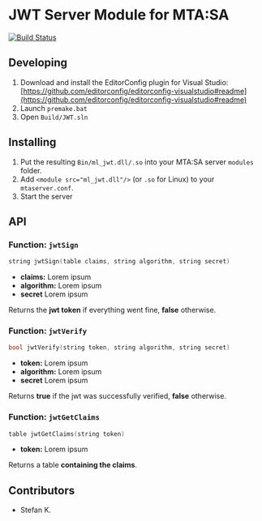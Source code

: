 # JWT Server Module for MTA:SA
[![Build Status](https://dev.azure.com/eXo-OpenSource/ml_jwt/_apis/build/status/eXo-OpenSource.ml_jwt?branchName=master)](https://dev.azure.com/eXo-OpenSource/ml_jwt/_build/latest?definitionId=1&branchName=master)
## Developing
1. Download and install the EditorConfig plugin for Visual Studio: [https://github.com/editorconfig/editorconfig-visualstudio#readme](https://github.com/editorconfig/editorconfig-visualstudio#readme)
2. Launch `premake.bat`
3. Open `Build/JWT.sln`

## Installing
1. Put the resulting `Bin/ml_jwt.dll/.so` into your MTA:SA server `modules` folder.
2. Add `<module src="ml_jwt.dll"/>` (or `.so` for Linux) to your `mtaserver.conf`.
3. Start the server

## API
### Function: `jwtSign`
```cpp
string jwtSign(table claims, string algorithm, string secret)
```
* __claims:__ Lorem ipsum
* __algorithm:__ Lorem ipsum
* __secret__ Lorem ipsum

Returns the __jwt token__ if everything went fine, __false__ otherwise.

### Function: `jwtVerify`
```cpp
bool jwtVerify(string token, string algorithm, string secret)
```
* __token:__ Lorem ipsum
* __algorithm:__ Lorem ipsum
* __secret__ Lorem ipsum

Returns __true__ if the jwt was successfully verified, __false__ otherwise.

### Function: `jwtGetClaims`
```cpp
table jwtGetClaims(string token)
```
* __token:__ Lorem ipsum

Returns a table __containing the claims__.

## Contributors
* Stefan K.
